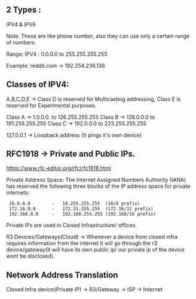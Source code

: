 ## 2 Types :
IPV4 & IPV6

Note: These are like phone number, also they can use only a certain range of numbers.

Range:
IPV4 : 0.0.0.0 to 255.255.255.255

Example: reddit.com -> 192.254.236.136

## Classes of IPV4:
A,B,C,D,E -> Class D is reserved for Multicasting addressing, Class E is reserved for Experimental purposes.

Class A -> 1.0.0.0. to 126.255.255.255
Class B -> 128.0.0.0 to 191.255.255.255
Class C -> 192.0.0.0 to 223.255.255.255

127.0.0.1   -> Loopback address (It pings it's own device) 

## RFC1918 -> Private and Public IPs. 

https://www.rfc-editor.org/rfc/rfc1918.html

Private Address Space:
The Internet Assigned Numbers Authority (IANA) has reserved the
   following three blocks of the IP address space for private internets:

     10.0.0.0        -   10.255.255.255  (10/8 prefix)
     172.16.0.0      -   172.31.255.255  (172.16/12 prefix)
     192.168.0.0     -   192.168.255.255 (192.168/16 prefix)

Private IPs are used in Closed Infrastructure/ offices.

R3 Devices/Gateways(Cloud) -> Whenever a device from closed infra requires information from the internet it will go through the r3 device/gateway(It will have its own public ip/ our private ip of the device wont be disclosed). 

## Network Address Translation 

Closed Infra device(Private IP) -> R3/Gateway -> ISP -> Internet

